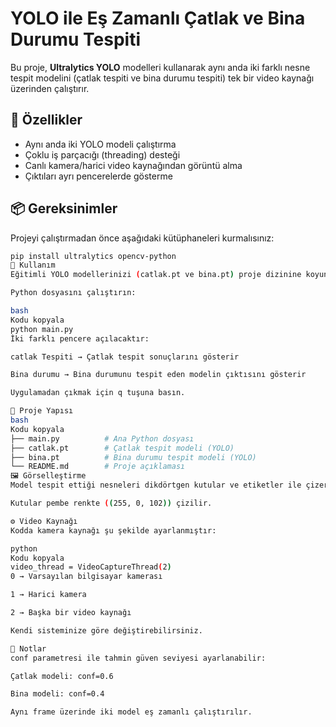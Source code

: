 # YOLO ile Eş Zamanlı Çatlak ve Bina Durumu Tespiti  

Bu proje, **Ultralytics YOLO** modelleri kullanarak aynı anda iki farklı nesne tespit modelini (çatlak tespiti ve bina durumu tespiti) tek bir video kaynağı üzerinden çalıştırır.  

## 🚀 Özellikler
- Aynı anda iki YOLO modeli çalıştırma
- Çoklu iş parçacığı (threading) desteği
- Canlı kamera/harici video kaynağından görüntü alma
- Çıktıları ayrı pencerelerde gösterme

## 📦 Gereksinimler
Projeyi çalıştırmadan önce aşağıdaki kütüphaneleri kurmalısınız:

```bash
pip install ultralytics opencv-python
🔧 Kullanım
Eğitimli YOLO modellerinizi (catlak.pt ve bina.pt) proje dizinine koyun.

Python dosyasını çalıştırın:

bash
Kodu kopyala
python main.py
İki farklı pencere açılacaktır:

catlak Tespiti → Çatlak tespit sonuçlarını gösterir

Bina durumu → Bina durumunu tespit eden modelin çıktısını gösterir

Uygulamadan çıkmak için q tuşuna basın.

📂 Proje Yapısı
bash
Kodu kopyala
├── main.py          # Ana Python dosyası
├── catlak.pt        # Çatlak tespit modeli (YOLO)
├── bina.pt          # Bina durumu tespit modeli (YOLO)
└── README.md        # Proje açıklaması
🖼️ Görselleştirme
Model tespit ettiği nesneleri dikdörtgen kutular ve etiketler ile çizer.

Kutular pembe renkte ((255, 0, 102)) çizilir.

⚙️ Video Kaynağı
Kodda kamera kaynağı şu şekilde ayarlanmıştır:

python
Kodu kopyala
video_thread = VideoCaptureThread(2)
0 → Varsayılan bilgisayar kamerası

1 → Harici kamera

2 → Başka bir video kaynağı

Kendi sisteminize göre değiştirebilirsiniz.

📝 Notlar
conf parametresi ile tahmin güven seviyesi ayarlanabilir:

Çatlak modeli: conf=0.6

Bina modeli: conf=0.4

Aynı frame üzerinde iki model eş zamanlı çalıştırılır.
